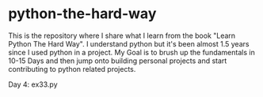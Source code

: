 # python-the-hard-way
This is the repository where I share what I learn from the book "Learn Python The Hard Way".
I understand python but it's been almost 1.5 years since I used python in a project. 
My Goal is to brush up the fundamentals in 10-15 Days and then jump onto building personal projects and start contributing to python related projects.

Day 4: ex33.py